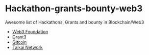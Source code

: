 # Hackathon-grants-bounty-web3
Awesome list of Hackathons, Grants and bounty in Blockchain/Web3 

- [Web3 Foundation](https://grants.web3.foundation)
- [Grant3](https://www.grant3.co/crypto-web3-grants)
- [Gitcoin](https://grants.gitcoin.co/)
- [Taikai Network](https://taikai.network/)